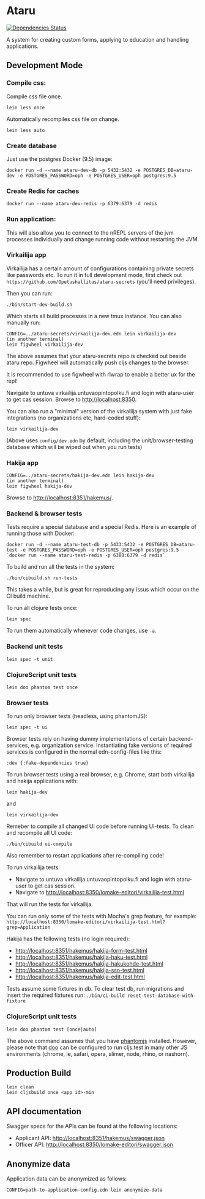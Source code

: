 # Ataru

[![Dependencies Status](https://jarkeeper.com/Opetushallitus/ataru/status.svg)](https://jarkeeper.com/Opetushallitus/ataru)

A system for creating custom forms, applying to education and handling applications.

## Development Mode

### Compile css:

Compile css file once.

```
lein less once
```

Automatically recompiles css file on change.

```
lein less auto
```

### Create database

Just use the postgres Docker (9.5) image:

```
docker run -d --name ataru-dev-db -p 5432:5432 -e POSTGRES_DB=ataru-dev -e POSTGRES_PASSWORD=oph -e POSTGRES_USER=oph postgres:9.5
```

### Create Redis for caches

`docker run --name ataru-dev-redis -p 6379:6379 -d redis`

### Run application:

This will also allow you to connect to the nREPL servers of the jvm processes individually and change running code without restarting the JVM.

### Virkailija app

Virkailija has a certain amount of configurations containing private
secrets like passwords etc. To run it in full development mode, first
check out `https://github.com/Opetushallitus/ataru-secrets` (you'll
need privileges).

Then you can run:

`./bin/start-dev-build.sh`

Which starts all build processes in a new tmux instance. You can also manually run:

```
CONFIG=../ataru-secrets/virkailija-dev.edn lein virkailija-dev
(in another terminal)
lein figwheel virkailija-dev
```
The above assumes that your ataru-secrets repo is checked out beside
ataru repo. Figwheel will automatically push cljs changes to the browser.

It is recommended to use figwheel with rlwrap to enable a better ux for the repl!

Navigate to untuva virkailija.untuvaopintopolku.fi and login with ataru-user to get cas session.
Browse to [http://localhost:8350](http://localhost:8350).

You can also run a "minimal" version of the virkailija system with
just fake integrations (no organizations etc, hard-coded stuff):

```
lein virkailija-dev
```

(Above uses `config/dev.edn` by default, including the
unit/browser-testing database which will be wiped out when you run tests)

### Hakija app
```
CONFIG=../ataru-secrets/hakija-dev.edn lein hakija-dev
(in another terminal)
lein figwheel hakija-dev
```
Browse to [http://localhost:8351/hakemus/<uuid>](http://localhost:8351/hakemus/<uuid>).

### Backend & browser tests

Tests require a special database and a special Redis. Here is an example of running those
with Docker:

```
docker run -d --name ataru-test-db -p 5433:5432 -e POSTGRES_DB=ataru-test -e POSTGRES_PASSWORD=oph -e POSTGRES_USER=oph postgres:9.5
`docker run --name ataru-test-redis -p 6380:6379 -d redis`
```

To build and run all the tests in the system:

```
./bin/cibuild.sh run-tests
```

This takes a while, but is great for reproducing any issus which occur
on the CI build machine.

To run all clojure tests once:

```
lein spec
```

To run them automatically whenever code changes, use `-a`.

### Backend unit tests

```
lein spec -t unit
```

### ClojureScript unit tests

```
lein doo phantom test once
```

### Browser tests

To run only browser tests (headless, using phantomJS):

```
lein spec -t ui
```

Browser tests rely on having dummy implementations of certain
backend-services, e.g. organization service. Instantiating fake
versions of required services is configured in the normal
edn-config-files like this:

```
:dev {:fake-dependencies true}
```

To run browser tests using a real browser, e.g. Chrome, start both virkailija and hakija applications with:

```
lein hakija-dev
```

and

```
lein virkailija-dev
```

Remeber to compile all changed UI code before running UI-tests. To clean and recompile all UI code:

```
./bin/cibuild ui-compile
```

Also remember to restart applications after re-compiling code!

To run virkailija tests:
* Navigate to untuva virkailija.untuvaopintopolku.fi and login with ataru-user to get cas session.
* Navigate to [http://localhost:8350/lomake-editori/virkailija-test.html](http://localhost:8350/lomake-editori/virkailija-test.html)

That will run the tests for virkailija.

You can run only some of the tests with Mocha's grep feature, for example:
```http://localhost:8350/lomake-editori/virkailija-test.html?grep=Application```

Hakija has the following tests (no login required): 
* [http://localhost:8351/hakemus/hakija-form-test.html](http://localhost:8351/hakemus/hakija-form-test.html)
* [http://localhost:8351/hakemus/hakija-haku-test.html](http://localhost:8351/hakemus/hakija-haku-test.html)
* [http://localhost:8351/hakemus/hakija-hakukohde-test.html](http://localhost:8351/hakemus/hakija-hakukohde-test.html)
* [http://localhost:8351/hakemus/hakija-ssn-test.html](http://localhost:8351/hakemus/hakija-ssn-test.html)
* [http://localhost:8351/hakemus/hakija-edit-test.html](http://localhost:8351/hakemus/hakija-edit-test.html)

Tests assume some fixtures in db. To clear test db, run migrations and insert the required fixtures run:
`./bin/ci-build reset-test-database-with-fixture`

### ClojureScript unit tests

```
lein doo phantom test [once|auto]
```

The above command assumes that you have [phantomjs](https://www.npmjs.com/package/phantomjs) installed. 
However, please note that [doo](https://github.com/bensu/doo) can be configured to run cljs.test in many other JS 
environments (chrome, ie, safari, opera, slimer, node, rhino, or nashorn).

## Production Build

```
lein clean
lein cljsbuild once <app id>-min
```

## API documentation

Swagger specs for the APIs can be found at the following locations:

* Applicant API: <http://localhost:8351/hakemus/swagger.json>
* Officer API: <http://localhost:8350/lomake-editori/swagger.json>

## Anonymize data

Application data can be anonymized as follows:

```
CONFIG=path-to-application-config.edn lein anonymize-data
```
